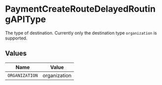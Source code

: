 # PaymentCreateRouteDelayedRoutingAPIType

The type of destination. Currently only the destination type `organization` is supported.


## Values

| Name           | Value          |
| -------------- | -------------- |
| `ORGANIZATION` | organization   |